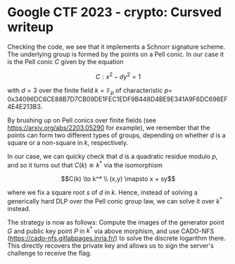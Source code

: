 # Google CTF 2023 - crypto: Cursved writeup

Checking the code, we see that it implements a Schnorr signature scheme. The underlying group is formed by the points on a Pell conic. In our case it is the Pell conic $C$ given by the equation

$$C: x^2 - dy^2 = 1$$

with $d = 3$ over the finite field $k = \mathbb{F}_p$ of characteristic $p =$ 0x34096DC6CE88B7D7CB09DE1FEC1EDF9B448D4BE9E341A9F6DC696EF4E4E213B3.

By brushing up on Pell conics over finite fields (see https://arxiv.org/abs/2203.05290 for example), we remember that the points can form two different types of groups, depending on whether $d$ is a square or a non-square in $k$, respectively.

In our case, we can quicky check that $d$ is a quadratic residue modulo $p$, and so it turns out that $C(k) \cong k^*$ via the isomorphism

$$C(k) \to k^* \\ (x,y) \mapsto x + sy$$

where we fix a square root $s$ of $d$ in $k$. Hence, instead of solving a generically hard DLP over the Pell conic group law, we can solve it over $k^*$ instead.

The strategy is now as follows: Compute the images of the generator point $G$ and public key point $P$ in $k^*$ via above morphism, and use CADO-NFS (https://cado-nfs.gitlabpages.inria.fr/) to solve the discrete logarithm there. This directly recovers the private key and allows us to sign the server's challenge to receive the flag.
